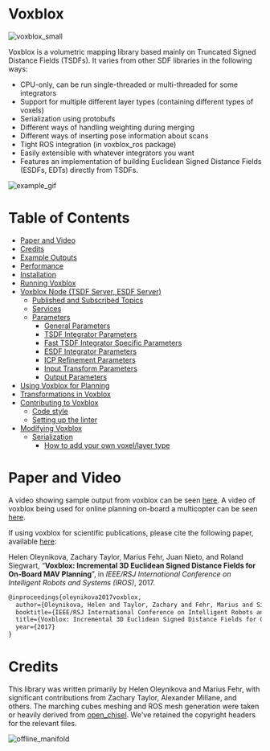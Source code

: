 # Voxblox

![voxblox_small](https://cloud.githubusercontent.com/assets/5616392/15180357/536a8776-1781-11e6-8c1d-f2dfa34b1408.gif)

Voxblox is a volumetric mapping library based mainly on Truncated Signed Distance Fields (TSDFs). It varies from other SDF libraries in the following ways:
 * CPU-only, can be run single-threaded or multi-threaded for some integrators
 * Support for multiple different layer types (containing different types of voxels)
 * Serialization using protobufs
 * Different ways of handling weighting during merging
 * Different ways of inserting pose information about scans
 * Tight ROS integration (in voxblox_ros package)
 * Easily extensible with whatever integrators you want
 * Features an implementation of building Euclidean Signed Distance Fields (ESDFs, EDTs) directly from TSDFs.

![example_gif](http://i.imgur.com/2wLztFm.gif)

# Table of Contents
* [Paper and Video](#paper-and-video)
* [Credits](#credits)
* [Example Outputs](https://github.com/ethz-asl/voxblox/wiki/Example-Outputs)
* [Performance](https://github.com/ethz-asl/voxblox/wiki/Performance)
* [Installation](https://github.com/ethz-asl/voxblox/wiki/Installation)
* [Running Voxblox](https://github.com/ethz-asl/voxblox/wiki/Running-Voxblox)
* [Voxblox Node (TSDF Server, ESDF Server)](https://github.com/ethz-asl/voxblox/wiki/The-Voxblox-Node)
  * [Published and Subscribed Topics](https://github.com/ethz-asl/voxblox/wiki/The-Voxblox-Node/#published-and-subscribed-topics)
  * [Services](https://github.com/ethz-asl/voxblox/wiki/The-Voxblox-Node/#services)
  * [Parameters](https://github.com/ethz-asl/voxblox/wiki/The-Voxblox-Node#parameters)
    * [General Parameters](https://github.com/ethz-asl/voxblox/wiki/The-Voxblox-Node/#general-parameters)
    * [TSDF Integrator Parameters](https://github.com/ethz-asl/voxblox/wiki/The-Voxblox-Node/#tsdf-integrator-parameters)
    * [Fast TSDF Integrator Specific Parameters](https://github.com/ethz-asl/voxblox/wiki/The-Voxblox-Node/#fast-tsdf-integrator-specific-parameters)
    * [ESDF Integrator Parameters](https://github.com/ethz-asl/voxblox/wiki/The-Voxblox-Node/#esdf-integrator-parameters)
    * [ICP Refinement Parameters](https://github.com/ethz-asl/voxblox/wiki/The-Voxblox-Node/#icp-refinement-parameters)
    * [Input Transform Parameters](https://github.com/ethz-asl/voxblox/wiki/The-Voxblox-Node/#input-transform-parameters)
    * [Output Parameters](https://github.com/ethz-asl/voxblox/wiki/The-Voxblox-Node/#output-parameters)
* [Using Voxblox for Planning](https://github.com/ethz-asl/voxblox/wiki/Using-Voxblox-for-Planning)
* [Transformations in Voxblox](https://github.com/ethz-asl/voxblox/wiki/Transformations)
* [Contributing to Voxblox](https://github.com/ethz-asl/voxblox/wiki/Modifying-And-Contributing/#contributing-to-voxblox)
    * [Code style](https://github.com/ethz-asl/voxblox/wiki/Modifying-And-Contributing/#code-style)
    * [Setting up the linter](https://github.com/ethz-asl/voxblox/wiki/Modifying-And-Contributing/#setting-up-the-linter)
* [Modifying Voxblox](https://github.com/ethz-asl/voxblox/wiki/Modifying-And-Contributing/#modifying-voxblox)
  * [Serialization](https://github.com/ethz-asl/voxblox/wiki/Modifying-And-Contributing/#serialization)
    * [How to add your own voxel/layer type](https://github.com/ethz-asl/voxblox/wiki/Modifying-And-Contributing/#how-to-add-your-own-voxel-layer-type)

# Paper and Video
A video showing sample output from voxblox can be seen [here](https://www.youtube.com/watch?v=PlqT5zNsvwM).
A video of voxblox being used for online planning on-board a multicopter can be seen [here](https://youtu.be/lrGSwAPzMOQ).

If using voxblox for scientific publications, please cite the following paper, available [here](http://helenol.github.io/publications/iros_2017_voxblox.pdf):

Helen Oleynikova, Zachary Taylor, Marius Fehr, Juan Nieto, and Roland Siegwart, “**Voxblox: Incremental 3D Euclidean Signed Distance Fields for On-Board MAV Planning**”, in *IEEE/RSJ International Conference on Intelligent Robots and Systems (IROS)*, 2017.

```latex
@inproceedings{oleynikova2017voxblox,
  author={Oleynikova, Helen and Taylor, Zachary and Fehr, Marius and Siegwart, Roland and  Nieto, Juan},
  booktitle={IEEE/RSJ International Conference on Intelligent Robots and Systems (IROS)},
  title={Voxblox: Incremental 3D Euclidean Signed Distance Fields for On-Board MAV Planning},
  year={2017}
}
```

# Credits
This library was written primarily by Helen Oleynikova and Marius Fehr, with significant contributions from Zachary Taylor, Alexander Millane, and others. The marching cubes meshing and ROS mesh generation were taken or heavily derived from [open_chisel](https://github.com/personalrobotics/OpenChisel). We've retained the copyright headers for the relevant files.

![offline_manifold](https://i.imgur.com/pvHhVsL.png)
